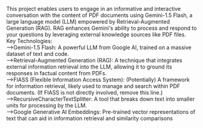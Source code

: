This project enables users to engage in an informative and interactive conversation with the content of PDF documents using Gemini-1.5 Flash, a large language model (LLM) empowered by Retrieval-Augmented Generation (RAG). RAG enhances Gemini's ability to process and respond to your questions by leveraging external knowledge sources like PDF files.
<br>
Key Technologies:
<br>
-->Gemini-1.5 Flash: A powerful LLM from Google AI, trained on a massive dataset of text and code.
<br>
-->Retrieval-Augmented Generation (RAG): A technique that integrates external information retrieval into the LLM, allowing it to ground its responses in factual content from PDFs.
<br>
-->FIASS (Flexible Information Access System): (Potentially) A framework for information retrieval, likely used to manage and search within PDF documents. (If FIASS is not directly involved, remove this line.)
<br>
-->RecursiveCharacterTextSplitter: A tool that breaks down text into smaller units for processing by the LLM.
<br>
-->Google Generative AI Embeddings: Pre-trained vector representations of text that can aid in information retrieval and similarity comparisons
<br>
